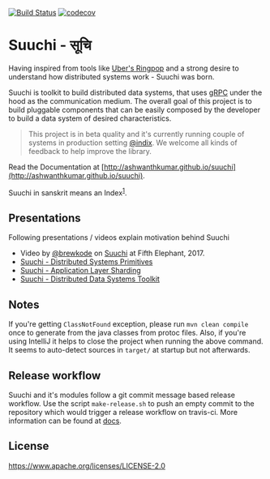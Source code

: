 [![Build Status](https://travis-ci.org/ashwanthkumar/suuchi.svg?branch=master)](https://travis-ci.org/ashwanthkumar/suuchi)
[![codecov](https://codecov.io/gh/ashwanthkumar/suuchi/branch/master/graph/badge.svg)](https://codecov.io/gh/ashwanthkumar/suuchi)

# Suuchi - सूचि

Having inspired from tools like [Uber's Ringpop](https://ringpop.readthedocs.io/) and a strong desire to understand how distributed systems work - Suuchi was born.

Suuchi is toolkit to build distributed data systems, that uses [gRPC](http://www.grpc.io/) under the hood as the communication medium. The overall goal of this project is to build pluggable components that can be easily composed by the developer to build a data system of desired characteristics.

> This project is in beta quality and it's currently running couple of systems in production setting [@indix](https://twitter.com/indix). We welcome all kinds of feedback to help improve the library.

Read the Documentation at [http://ashwanthkumar.github.io/suuchi](http://ashwanthkumar.github.io/suuchi).

Suuchi in sanskrit means an Index<sup>[1](http://spokensanskrit.de/index.php?tinput=sUci&direction=SE&script=HK&link=yes&beginning=0)</sup>.

## Presentations
Following presentations / videos explain motivation behind Suuchi

- Video by [@brewkode](https://twitter.com/brewkode) on [Suuchi](https://www.youtube.com/watch?v=GK0-ICFvIGw) at Fifth Elephant, 2017.
- [Suuchi - Distributed Systems Primitives](https://speakerdeck.com/ashwanthkumar/suuchi-distributed-system-primitives)
- [Suuchi - Application Layer Sharding](https://speakerdeck.com/ashwanthkumar/suuchi-application-layer-sharding)
- [Suuchi - Distributed Data Systems Toolkit](https://speakerdeck.com/ashwanthkumar/suuchi-distributed-data-systems-toolkit/)

## Notes
If you're getting `ClassNotFound` exception, please run `mvn clean compile` once to generate from the java classes from protoc files. Also, if you're using IntelliJ it helps to close the project when running the above command. It seems to auto-detect sources in `target/` at startup but not afterwards. 

## Release workflow
Suuchi and it's modules follow a git commit message based release workflow. Use the script `make-release.sh` to push an empty commit to the repository which would trigger a release workflow on travis-ci. More information can be found at [docs](https://ashwanthkumar.github.io/suuchi/developer/workflow/).

## License
https://www.apache.org/licenses/LICENSE-2.0
